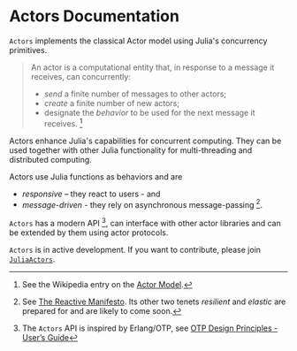 # Actors Documentation

`Actors` implements the classical Actor model using Julia's concurrency primitives.

> An actor is a computational entity that, in response to a message it receives, can concurrently:
>
> - *send* a finite number of messages to other actors;
> - *create* a finite number of new actors;
> - designate the *behavior* to be used for the next message it receives. [^1]

Actors enhance Julia's capabilities for concurrent computing. They can be used together with other Julia functionality for multi-threading and distributed computing.

Actors use Julia functions as behaviors and are

- *responsive* – they react to users - and
- *message-driven* - they rely on asynchronous message-passing [^2].

`Actors` has a modern API [^3], can interface with other actor libraries and can be extended by them using actor protocols.

`Actors` is in active development. If you want to contribute, please join [`JuliaActors`](https://github.com/JuliaActors).

[^1]: See the Wikipedia entry on the [Actor Model](https://en.wikipedia.org/wiki/Actor_model).
[^2]: See [The Reactive Manifesto](https://www.reactivemanifesto.org). Its other two tenets *resilient* and *elastic* are prepared for and are likely to come soon.
[^3]: The `Actors` API is inspired by Erlang/OTP, see [OTP Design Principles - User’s Guide](https://erlang.org/doc/design_principles/users_guide.html)